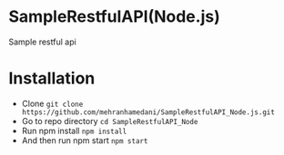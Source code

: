 # SampleRestfulAPI(Node.js)
Sample restful api

# Installation
* Clone
```git clone https://github.com/mehranhamedani/SampleRestfulAPI_Node.js.git```
* Go to repo directory
```cd SampleRestfulAPI_Node```
* Run npm install
```npm install```
* And then run npm start
```npm start```
